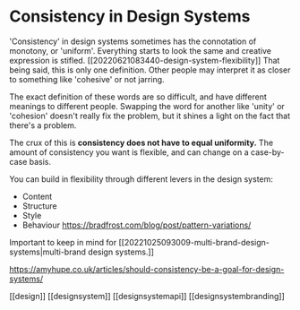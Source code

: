 # Consistency in Design Systems

'Consistency' in design systems sometimes has the connotation of monotony, or 'uniform'. Everything starts to look the same and creative expression is stifled. [[20220621083440-design-system-flexibility]] That being said, this is only one definition. Other people may interpret it as closer to something like 'cohesive' or not jarring.

The exact definition of these words are so difficult, and have different meanings to different people. Swapping the word for another like 'unity' or 'cohesion' doesn't really fix the problem, but it shines a light on the fact that there's a problem.

The crux of this is **consistency does not have to equal uniformity.** The amount of consistency you want is flexible, and can change on a case-by-case basis.

You can build in flexibility through different levers in the design system:
- Content
- Structure
- Style
- Behaviour
https://bradfrost.com/blog/post/pattern-variations/

Important to keep in mind for [[20221025093009-multi-brand-design-systems|multi-brand design systems.]]

https://amyhupe.co.uk/articles/should-consistency-be-a-goal-for-design-systems/

[[design]]
[[designsystem]]
[[designsystemapi]]
[[designsystembranding]]